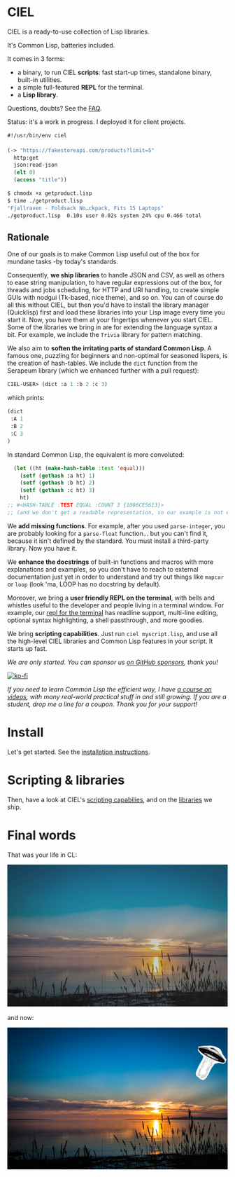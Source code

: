 # CIEL

CIEL is a ready-to-use collection of Lisp libraries.

It's Common Lisp, batteries included.

It comes in 3 forms:

- a binary, to run CIEL **scripts**: fast start-up times, standalone binary, built-in utilities.
- a simple full-featured **REPL** for the terminal.
- a **Lisp library**.

Questions, doubts? See the [FAQ](FAQ.md).

Status: it's a work in progress. I deployed it for client projects.

```lisp
#!/usr/bin/env ciel

(-> "https://fakestoreapi.com/products?limit=5"
  http:get
  json:read-json
  (elt 0)
  (access "title"))
```

```bash
$ chmodx +x getproduct.lisp
$ time ./getproduct.lisp
"Fjallraven - Foldsack No…ckpack, Fits 15 Laptops"
./getproduct.lisp  0.10s user 0.02s system 24% cpu 0.466 total
```



## Rationale

One of our goals is to make Common Lisp useful out of the box for
mundane tasks -by today's standards.

Consequently, **we ship libraries** to
handle JSON and CSV, as well as others to ease string manipulation,
to have regular expressions out of the box, for threads and
jobs scheduling, for HTTP and URI handling, to create simple GUIs with
nodgui (Tk-based, nice theme), and so on. You can of course do all this without CIEL, but
then you'd have to install the library manager (Quicklisp) first and load these libraries
into your Lisp image every time you start it. Now, you have them at
your fingertips whenever you start CIEL. Some of the libraries we bring in are for extending the language
syntax a bit. For example, we include the `Trivia` library for
pattern matching.

We also aim to **soften the irritating parts of standard Common Lisp**.
A famous one, puzzling for beginners and non-optimal for seasoned
lispers, is the creation of hash-tables. We include the `dict` function
from the Serapeum library (which we enhanced further with a pull request):


~~~lisp
CIEL-USER> (dict :a 1 :b 2 :c 3)
~~~

which prints:

~~~lisp
(dict
 :A 1
 :B 2
 :C 3
)
~~~

In standard Common Lisp, the equivalent is more convoluted:

~~~lisp
  (let ((ht (make-hash-table :test 'equal)))
    (setf (gethash :a ht) 1)
    (setf (gethash :b ht) 2)
    (setf (gethash :c ht) 3)
    ht)
;; #<HASH-TABLE :TEST EQUAL :COUNT 3 {1006CE5613}>
;; (and we don't get a readable representation, so our example is not even equivalent)
~~~

We **add missing functions**. For example, after you used `parse-integer`, you are probably looking for a `parse-float` function… but you can't find it, because it isn't defined by the standard. You must install a third-party library. Now you have it.

We **enhance the docstrings** of built-in functions and macros with more
explanations and examples, so you don't have to reach to external
documentation just yet in order to understand and try out things like
`mapcar` or `loop` (look 'ma, LOOP has no docstring by default).

Moreover, we bring a **user friendly REPL on the terminal**,
with bells and whistles useful to the developer and people living in a
terminal window. For example, our [repl for the terminal](repl.md) has readline support, multi-line editing, optional syntax highlighting, a shell passthrough, and more goodies.

We bring **scripting capabilities**. Just run `ciel myscript.lisp`, and use all the high-level CIEL libraries and Common Lisp features in your script. It starts up fast.


*We are only started. You can sponsor us [on GitHub sponsors](https://github.com/sponsors/vindarel/), thank you!*

[![ko-fi](https://www.ko-fi.com/img/githubbutton_sm.svg)](https://ko-fi.com/K3K828W0V)

*If you need to learn Common Lisp the efficient way, I have [a course on videos](https://www.udemy.com/course/common-lisp-programming/?referralCode=2F3D698BBC4326F94358), with many real-world practical stuff in and still growing. If you are a student, drop me a line for a coupon. Thank you for your support!*


# Install

Let's get started. See the [installation instructions](install.md).

# Scripting & libraries

Then, have a look at CIEL's [scripting capabilies](scripting.md), and on the [libraries](libraries.md) we ship.


# Final words

That was your life in CL:

<p align="center"><img src="before.jpeg" /></p>
and now:

<p align="center"><img src="after-plus.jpeg" /></p>
